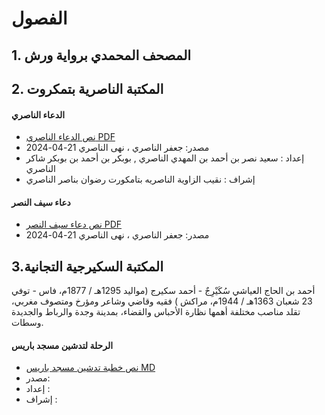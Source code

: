 # الفصول 

## 1. المصحف المحمدي برواية ورش

## 2. المكتبة الناصرية بتمكروت

#### الدعاء الناصري 
- [نص الدعاء الناصري PDF](naciriya-library/dua_al_naceriy.pdf) 
- مصدر: جعفر الناصري ،  نهى الناصري 21-04-2024
- إعداد : سعيد نصر بن أحمد بن المهدي الناصري , بوبكر بن أحمد بن بوبكر شاكر الناصري
- إشراف : نقيب الزاوية الناصريه بتامكورت رضوان بناصر الناصري

#### دعاء سيف النصر 
- [نص  دعاء سيف النصر PDF](naciriya-library/dua_saif_al_nacer.pdf) 
- مصدر: جعفر الناصري ،  نهى الناصري 21-04-2024


## 3.المكتبة السكيرجية التجانية

أحمد بن الحاج العياشي سُكَيْرِجٌ - أحمد سكيرج (مواليد 1295هـ / 1877م، فاس - توفي 23 شعبان 1363هـ / 1944م، مراكش ) فقيه وقاضي وشاعر ومؤرخ ومتصوف مغربي، تقلد مناصب مختلفة أهمها نظارة الأحباس والقضاء، بمدينة وجدة والرباط والجديدة وسطات. 

#### الرحلة لتدشين مسجد باريس
- [نص خطبة تدشين مسجد باريس MD](skiredjya-tijaniya-library/paris-mosque.md)
-  مصدر:
- إعداد : 
- إشراف :



